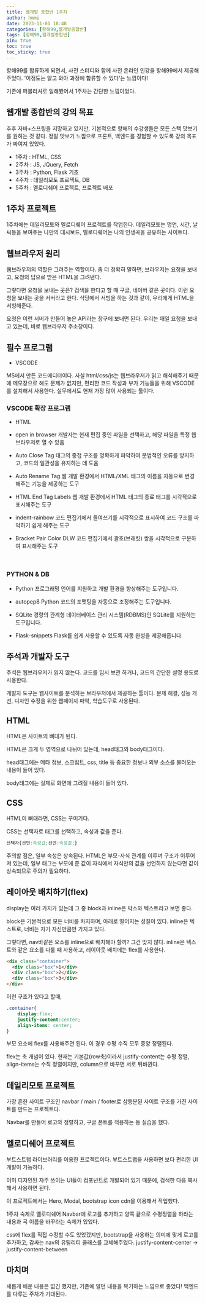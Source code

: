 ```yaml
---
title: 웹개발 종합반 1주차
author: hmmi
date: 2023-11-01 18:48
categories: [항해99,웹개발종합반]
tags: [항해99,웹개발종합반]
pin: true
toc: true
toc_sticky: true
---
```


항해99를 합류하게 되면서, 사전 스터디와 함께 사전 온라인 인강을 항해99에서 제공해주었다. '이정도는 알고 와야 과정에 합류할 수 있다'는 느낌이다!

기존에 퍼블리셔로 일해봤어서 1주차는 간단한 느낌이었다.

## 웹개발 종합반의 강의 목표

추후 자바+스프링을 지망하고 있지만, 기본적으로 항해의 수강생들은 모든 스택 맛보기를 원하는 것 같다. 정말 맛보기 느낌으로 프론트, 백엔드를 경험할 수 있도록 강의 목표가 짜여져 있었다.
- 1주차 : HTML, CSS
- 2주차 : JS, JQuery, Fetch
- 3주차 : Python, Flask 기초
- 4주차 : 데일리모토 프로젝트, DB
- 5주차 : 멜로디쉐어 프로젝트, 프로젝트 배포

## 1주차 프로젝트

1주차에는 데일리모토와 멜로디쉐어 프로젝트를 작업한다. 데일리모토는 명언, 시간, 날씨등을 보여주는 나만의 대시보드, 멜로디쉐어는 나의 인생곡을 공유하는 사이트다.

## 웹브라우저 원리

웹브라우저의 역할은 그려주는 역할이다. 좀 더 정확히 말하면, 브라우저는 요청을 보내고, 요청의 답으로 받은 HTML을 그려낸다.

그렇다면 요청을 보내는 곳은? 검색을 한다고 할 때 구글, 네이버 같은 곳이다. 이런 요청을 보내는 곳을 서버라고 한다. 식당에서 서빙을 하는 것과 같이, 우리에게 HTML을 서빙해준다.

요청은 이런 서버가 만들어 놓은 API라는 창구에 보내면 된다. 우리는 매일 요청을 보내고 있는데, 바로 웹브라우저 주소창이다.

## 필수 프로그램

- VSCODE

MS에서 만든 코드에디터이다. 사실 html/css/js는 웹브라우저가 읽고 해석해주기 때문에 메모장으로 해도 문제가 없지만, 편리한 코드 작성과 부가 기능들을 위해 VSCODE를 설치해서 사용한다. 실무에서도 현재 가장 많이 사용되는 툴이다.

### VSCODE 확장 프로그램

- HTML

- open in browser
  개발자는 현재 편집 중인 파일을 선택하고, 해당 파일을 특정 웹 브라우저로 열 수 있음

- Auto Close Tag
  태그의 중첩 구조를 명확하게 파악하여 문법적인 오류를 방지하고, 코드의 일관성을 유지하는 데 도움

- Auto Rename Tag
  웹 개발 환경에서 HTML/XML 태그의 이름을 자동으로 변경해주는 기능을 제공하는 도구

- HTML End Tag Labels
  웹 개발 환경에서 HTML 태그의 종료 태그를 시각적으로 표시해주는 도구

- indent-rainbow
  코드 편집기에서 들여쓰기를 시각적으로 표시하여 코드 구조를 파악하기 쉽게 해주는 도구

- Bracket Pair Color DLW
  코드 편집기에서 괄호(브래킷) 쌍을 시각적으로 구분하여 표시해주는 도구

​

### PYTHON & DB


- Python
프로그래밍 언어를 지원하고 개발 환경을 향상해주는 도구입니다.

- autopep8
Python 코드의 포맷팅을 자동으로 조정해주는 도구입니다.

- SQLite
경량의 관계형 데이터베이스 관리 시스템(RDBMS)인 SQLite를 지원하는 도구입니다.

- Flask-snippets
Flask를 쉽게 사용할 수 있도록 자동 완성을 제공해줍니다.
​

## 주석과 개발자 도구

주석은 웹브라우저가 읽지 않는다. 코드를 임시 보관 하거나, 코드의 간단한 설명 용도로 사용한다.

개발자 도구는 웹사이트를 분석하는 브라우저에서 제공하는 툴이다. 문제 해결, 성능 개선, 디자인 수정을 위한 웹페이지 파악, 학습도구로 사용된다.

## HTML
HTML은 사이트의 뼈대가 된다.

HTML은 크게 두 영역으로 나뉘어 있는데, head태그와 body태그이다.

head태그에는 메타 정보, 스크립트, css, title 등 중요한 정보나 외부 소스를 불러오는 내용이 들어 있다.

body태그에는 실제로 화면에 그려질 내용이 들어 있다.

## CSS

HTML이 뼈대라면, CSS는 꾸미기다.

CSS는 선택자로 태그를 선택하고, 속성과 값을 준다.

```css
선택자{선언:속성값;선언:속성값;}
```
주의할 점은, 일부 속성은 상속된다. HTML은 부모-자식 관계를 이루며 구조가 이루어져 있는데, 일부 태그는 부모에 준 값이 자식에서 자식만의 값을 선언하지 않는다면 값이 상속되므로 주의가 필요하다.

## 레이아웃 배치하기(flex)

display는 여러 가지가 있는데 그 중 block과 inline은 박스와 텍스트라고 보면 좋다.

block은 기본적으로 모든 너비를 차지하며, 아래로 떨어지는 성질이 있다. inline은 텍스트로, 너비는 자기 자신만큼만 가지고 있다.

그렇다면, nav바같은 요소를 inline으로 배치해야 할까? 그건 맞지 않다. inline은 텍스트와 같은 요소를 다룰 때 사용하고, 레이아웃 배치에는 flex를 사용한다.

```html
<div class="container">
  <div class="box">1</div>
  <div class="box">2</div>
  <div class="box">3</div>
</div>
```
이런 구조가 있다고 할때,

```css
.container{
    display:flex;
    justify-content:center;
    align-items: center;
}
```
부모 요소에 flex를 사용해주면 된다. 이 경우 수평 수직 모두 중앙 정렬된다.

flex는 축 개념이 있다. 현재는 기본값(row축)이라서 justify-content는 수평 정렬, align-items는 수직 정렬이지만, column으로 바꾸면 서로 뒤바뀐다.

## 데일리모토 프로젝트

가장 흔한 사이트 구조인 navbar / main / footer로 삼등분된 사이트 구조를 가진 사이트를 만드는 프로젝트다.

Navbar를 만들어 로고와 정렬하고, 구글 폰트를 적용하는 등 실습을 했다.

## 멜로디쉐어 프로젝트

부트스트랩 라이브러리를 이용한 프로젝트이다. 부트스트랩을 사용하면 보다 편리한 UI개발이 가능하다.

이미 디자인된 자주 쓰이는 UI들이 컴포넌트로 개발되어 있기 때문에, 검색한 다음 복사해서 사용하면 된다.

이 프로젝트에서는 Hero, Modal, bootstrap icon cdn을 이용해서 작업했다.

1주차 숙제로 멜로디쉐어 Navbar에 로고를 추가하고 양쪽 끝으로 수평정렬을 하라는 내용과 곡 이름을 바꾸라는 숙제가 있었다.

css에 flex를 직접 수정할 수도 있었겠지만, bootstrap을 사용하는 의미에 맞게 로고를 추가하고, 감싸는 nav의 유틸리티 클래스를 교체해주었다. justify-content-center -> justify-content-between

## 마치며

새롭게 배운 내용은 없긴 했지만, 기존에 알던 내용을 복기하는 느낌으로 좋았다! 백엔드를 다루는 주차가 기대된다.